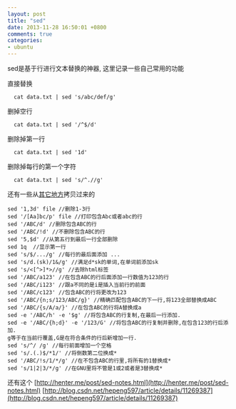 ```yaml
---
layout: post
title: "sed"
date: 2013-11-28 16:50:01 +0800
comments: true
categories: 
- ubuntu
---
```


sed是基于行进行文本替换的神器, 这里记录一些自己常用的功能


直接替换
```
  cat data.txt | sed 's/abc/def/g'
```

删掉空行
```
  cat data.txt | sed '/^$/d'
```

删除掉第一行
```
  cat data.txt | sed '1d'
```

删除掉每行的第一个字符
```
  cat data.txt | sed 's/^.//g'
```



还有一些从[其它地方](http://baiqiuyi.com/linux/review-sed-command-for-unix-shell-book.html)拷贝过来的
```
sed '1,3d' file //删除1-3行
sed '/[Aa]bc/p' file //打印包含Abc或者abc的行
sed '/ABC/d' //删除包含ABC的行
sed '/ABC/!d' //不删除包含ABC的行
sed '5,$d' //从第五行到最后一行全部删除
sed 1q  //显示第一行
sed 's/$/.../g' //每行的最后面添加 ...
sed 's/d.(sk)/1&/g' //满足d*sk的单词,在单词前添加sk
sed 's/<[^>]*>//g' //去除html标签
sed '/ABC/a123' //在包含ABC的行后面添加一行数值为123的行
sed '/ABC/i123' //跟a不同的是i是插入当前行的前面
sed '/ABC/c123' //包含ABC的行将更改为123
sed '/ABC/{n;s/123/ABC/g}' //精确匹配包含ABC的下一行,将123全部替换成ABC
sed '/ABC/{s/A/a/}' //在包含ABC的行将A替换成a
sed -e '/ABC/h' -e '$g' //将包含ABC的行复制,在最后一行添加.
sed -e '/ABC/{h;d}' -e '/123/G' //将包含ABC的行复制并删除,在包含123的行后添加.
g等于在当前行覆盖,G是在符合条件的行后新增加一行.
sed 's/^/ /g' //每行前面增加一个空格
sed 's/.(.)$/*1/' //将倒数第二位换成*
sed '/ABC/!s/1/*/g' //在不包含ABC的行里,将所有的1替换成*
sed 's/1|2|3/*/g' //在GNU里将不管是1或2或者是3替换成*
```

还有这个
[http://henter.me/post/sed-notes.html](http://henter.me/post/sed-notes.html)
[http://blog.csdn.net/hepeng597/article/details/11269387](http://blog.csdn.net/hepeng597/article/details/11269387)





